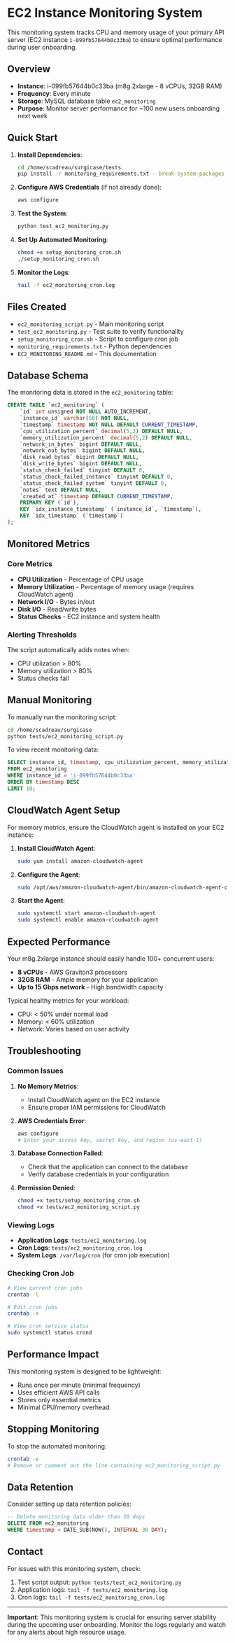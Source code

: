 # EC2 Instance Monitoring System

This monitoring system tracks CPU and memory usage of your primary API server (EC2 instance `i-099fb57644b0c33ba`) to ensure optimal performance during user onboarding.

## Overview

- **Instance**: i-099fb57644b0c33ba (m8g.2xlarge - 8 vCPUs, 32GB RAM)
- **Frequency**: Every minute
- **Storage**: MySQL database table `ec2_monitoring`
- **Purpose**: Monitor server performance for ~100 new users onboarding next week

## Quick Start

1. **Install Dependencies**:
   ```bash
   cd /home/scadreau/surgicase/tests
   pip install -r monitoring_requirements.txt --break-system-packages
   ```

2. **Configure AWS Credentials** (if not already done):
   ```bash
   aws configure
   ```

3. **Test the System**:
   ```bash
   python test_ec2_monitoring.py
   ```

4. **Set Up Automated Monitoring**:
   ```bash
   chmod +x setup_monitoring_cron.sh
   ./setup_monitoring_cron.sh
   ```

5. **Monitor the Logs**:
   ```bash
   tail -f ec2_monitoring_cron.log
   ```

## Files Created

- `ec2_monitoring_script.py` - Main monitoring script
- `test_ec2_monitoring.py` - Test suite to verify functionality
- `setup_monitoring_cron.sh` - Script to configure cron job
- `monitoring_requirements.txt` - Python dependencies
- `EC2_MONITORING_README.md` - This documentation

## Database Schema

The monitoring data is stored in the `ec2_monitoring` table:

```sql
CREATE TABLE `ec2_monitoring` (
    `id` int unsigned NOT NULL AUTO_INCREMENT,
    `instance_id` varchar(50) NOT NULL,
    `timestamp` timestamp NOT NULL DEFAULT CURRENT_TIMESTAMP,
    `cpu_utilization_percent` decimal(5,2) DEFAULT NULL,
    `memory_utilization_percent` decimal(5,2) DEFAULT NULL,
    `network_in_bytes` bigint DEFAULT NULL,
    `network_out_bytes` bigint DEFAULT NULL,
    `disk_read_bytes` bigint DEFAULT NULL,
    `disk_write_bytes` bigint DEFAULT NULL,
    `status_check_failed` tinyint DEFAULT 0,
    `status_check_failed_instance` tinyint DEFAULT 0,
    `status_check_failed_system` tinyint DEFAULT 0,
    `notes` text DEFAULT NULL,
    `created_at` timestamp DEFAULT CURRENT_TIMESTAMP,
    PRIMARY KEY (`id`),
    KEY `idx_instance_timestamp` (`instance_id`, `timestamp`),
    KEY `idx_timestamp` (`timestamp`)
);
```

## Monitored Metrics

### Core Metrics
- **CPU Utilization** - Percentage of CPU usage
- **Memory Utilization** - Percentage of memory usage (requires CloudWatch agent)
- **Network I/O** - Bytes in/out
- **Disk I/O** - Read/write bytes
- **Status Checks** - EC2 instance and system health

### Alerting Thresholds
The script automatically adds notes when:
- CPU utilization > 80%
- Memory utilization > 80%
- Status checks fail

## Manual Monitoring

To manually run the monitoring script:
```bash
cd /home/scadreau/surgicase
python tests/ec2_monitoring_script.py
```

To view recent monitoring data:
```sql
SELECT instance_id, timestamp, cpu_utilization_percent, memory_utilization_percent, notes
FROM ec2_monitoring 
WHERE instance_id = 'i-099fb57644b0c33ba'
ORDER BY timestamp DESC 
LIMIT 10;
```

## CloudWatch Agent Setup

For memory metrics, ensure the CloudWatch agent is installed on your EC2 instance:

1. **Install CloudWatch Agent**:
   ```bash
   sudo yum install amazon-cloudwatch-agent
   ```

2. **Configure the Agent**:
   ```bash
   sudo /opt/aws/amazon-cloudwatch-agent/bin/amazon-cloudwatch-agent-config-wizard
   ```

3. **Start the Agent**:
   ```bash
   sudo systemctl start amazon-cloudwatch-agent
   sudo systemctl enable amazon-cloudwatch-agent
   ```

## Expected Performance

Your m8g.2xlarge instance should easily handle 100+ concurrent users:
- **8 vCPUs** - AWS Graviton3 processors
- **32GB RAM** - Ample memory for your application
- **Up to 15 Gbps network** - High bandwidth capacity

Typical healthy metrics for your workload:
- CPU: < 50% under normal load
- Memory: < 60% utilization
- Network: Varies based on user activity

## Troubleshooting

### Common Issues

1. **No Memory Metrics**:
   - Install CloudWatch agent on the EC2 instance
   - Ensure proper IAM permissions for CloudWatch

2. **AWS Credentials Error**:
   ```bash
   aws configure
   # Enter your access key, secret key, and region (us-east-1)
   ```

3. **Database Connection Failed**:
   - Check that the application can connect to the database
   - Verify database credentials in your configuration

4. **Permission Denied**:
   ```bash
   chmod +x tests/setup_monitoring_cron.sh
   chmod +x tests/ec2_monitoring_script.py
   ```

### Viewing Logs

- **Application Logs**: `tests/ec2_monitoring.log`
- **Cron Logs**: `tests/ec2_monitoring_cron.log`
- **System Logs**: `/var/log/cron` (for cron job execution)

### Checking Cron Job

```bash
# View current cron jobs
crontab -l

# Edit cron jobs
crontab -e

# View cron service status
sudo systemctl status crond
```

## Performance Impact

This monitoring system is designed to be lightweight:
- Runs once per minute (minimal frequency)
- Uses efficient AWS API calls
- Stores only essential metrics
- Minimal CPU/memory overhead

## Stopping Monitoring

To stop the automated monitoring:
```bash
crontab -e
# Remove or comment out the line containing ec2_monitoring_script.py
```

## Data Retention

Consider setting up data retention policies:
```sql
-- Delete monitoring data older than 30 days
DELETE FROM ec2_monitoring 
WHERE timestamp < DATE_SUB(NOW(), INTERVAL 30 DAY);
```

## Contact

For issues with this monitoring system, check:
1. Test script output: `python tests/test_ec2_monitoring.py`
2. Application logs: `tail -f tests/ec2_monitoring.log`
3. Cron logs: `tail -f tests/ec2_monitoring_cron.log`

---

**Important**: This monitoring system is crucial for ensuring server stability during the upcoming user onboarding. Monitor the logs regularly and watch for any alerts about high resource usage.
